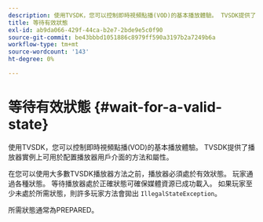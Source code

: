 ```yaml
---
description: 使用TVSDK，您可以控制即時視頻點播(VOD)的基本播放體驗。 TVSDK提供了播放器實例上可用於配置播放器用戶介面的方法和屬性。
title: 等待有效狀態
exl-id: ab9da066-429f-44ca-b2e7-2bde9e5c0f90
source-git-commit: be43bbbd1051886c8979ff590a3197b2a7249b6a
workflow-type: tm+mt
source-wordcount: '143'
ht-degree: 0%

---
```


# 等待有效狀態 {#wait-for-a-valid-state}

使用TVSDK，您可以控制即時視頻點播(VOD)的基本播放體驗。 TVSDK提供了播放器實例上可用於配置播放器用戶介面的方法和屬性。

在您可以使用大多數TVSDK播放器方法之前，播放器必須處於有效狀態。
玩家通過各種狀態。 等待播放器處於正確狀態可確保媒體資源已成功載入。 如果玩家至少未處於所需狀態，則許多玩家方法會拋出 `IllegalStateException`。

所需狀態通常為PREPARED。
